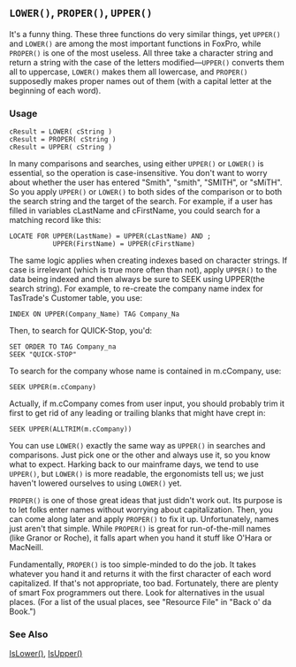 ## `LOWER()`, `PROPER()`, `UPPER()`

It's a funny thing. These three functions do very similar things, yet `UPPER()` and `LOWER()` are among the most important functions in FoxPro, while `PROPER()` is one of the most useless. All three take a character string and return a string with the case of the letters modified&mdash;`UPPER()` converts them all to uppercase, `LOWER()` makes them all lowercase, and `PROPER()` supposedly makes proper names out of them (with a capital letter at the beginning of each word). 

### Usage

```foxpro
cResult = LOWER( cString )
cResult = PROPER( cString )
cResult = UPPER( cString )
```

In many comparisons and searches, using either `UPPER()` or `LOWER()` is essential, so the operation is case-insensitive. You don't want to worry about whether the user has entered "Smith", "smith", "SMITH", or "sMiTH". So you apply `UPPER()` or `LOWER()` to both sides of the comparison or to both the search string and the target of the search. For example, if a user has filled in variables cLastName and cFirstName, you could search for a matching record like this:

```foxpro
LOCATE FOR UPPER(LastName) = UPPER(cLastName) AND ;
           UPPER(FirstName) = UPPER(cFirstName)
```
The same logic applies when creating indexes based on character strings. If case is irrelevant (which is true more often than not), apply `UPPER()` to the data being indexed and then always be sure to SEEK using UPPER(the search string). For example, to re-create the company name index for TasTrade's Customer table, you use:

```foxpro
INDEX ON UPPER(Company_Name) TAG Company_Na
```
Then, to search for QUICK-Stop, you'd:

```foxpro
SET ORDER TO TAG Company_na
SEEK "QUICK-STOP"
```
To search for the company whose name is contained in m.cCompany, use:

```foxpro
SEEK UPPER(m.cCompany)
```
Actually, if m.cCompany comes from user input, you should probably trim it first to get rid of any leading or trailing blanks that might have crept in:

```foxpro
SEEK UPPER(ALLTRIM(m.cCompany))
```
You can use `LOWER()` exactly the same way as `UPPER()` in searches and comparisons. Just pick one or the other and always use it, so you know what to expect. Harking back to our mainframe days, we tend to use `UPPER()`, but `LOWER()` is more readable, the ergonomists tell us; we just haven't lowered ourselves to using `LOWER()` yet.

`PROPER()` is one of those great ideas that just didn't work out. Its purpose is to let folks enter names without worrying about capitalization. Then, you can come along later and apply `PROPER()` to fix it up. Unfortunately, names just aren't that simple. While `PROPER()` is great for run-of-the-mill names (like Granor or Roche), it falls apart when you hand it stuff like O'Hara or MacNeill. 

Fundamentally, `PROPER()` is too simple-minded to do the job. It takes whatever you hand it and returns it with the first character of each word capitalized. If that's not appropriate, too bad. Fortunately, there are plenty of smart Fox programmers out there. Look for alternatives in the usual places. (For a list of the usual places, see "Resource File" in "Back o' da Book.")

### See Also

[IsLower()](s4g012.md), [IsUpper()](s4g012.md)